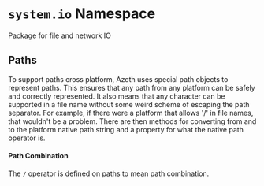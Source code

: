 # `system.io` Namespace

Package for file and network IO

## Paths

To support paths cross platform, Azoth uses special path objects to represent paths. This ensures that any path from any platform can be safely and correctly represented. It also means that any character can be supported in a file name without some weird scheme of escaping the path separator. For example, if there were a platform that allows '/' in file names, that wouldn't be a problem. There are then methods for converting from and to the platform native path string and a property for what the native path operator is.

#### Path Combination

The `/` operator is defined on paths to mean path combination.
